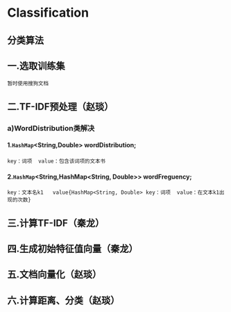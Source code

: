 # Classification
## 分类算法
## 一.选取训练集
	暂时使用搜狗文档
## 二.TF-IDF预处理（赵琰）
### a)WordDistribution类解决
#### 1.`HashMap`<String,Double> wordDistribution;  
	key：词项  value：包含该词项的文本书
#### 2.`HashMap`<String,HashMap<String, Double>> wordFreguency;
	key：文本名k1   value{HashMap<String, Double> key：词项  value：在文本k1出现的次数}
## 三.计算TF-IDF（秦龙）
## 四.生成初始特征值向量（秦龙）
## 五.文档向量化（赵琰）
## 六.计算距离、分类（赵琰）